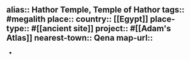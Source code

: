 alias:: Hathor Temple, Temple of Hathor
tags:: #megalith 
place::
country:: [[Egypt]] 
place-type:: #[[ancient site]] 
project:: #[[Adam's Atlas]] 
nearest-town:: Qena
map-url::
-
-